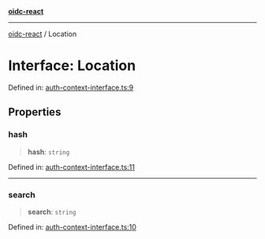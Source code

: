 [**oidc-react**](../README.md)

***

[oidc-react](../README.md) / Location

# Interface: Location

Defined in: [auth-context-interface.ts:9](https://github.com/bjerkio/oidc-react/blob/main/src/auth-context-interface.ts#L9)

## Properties

### hash

> **hash**: `string`

Defined in: [auth-context-interface.ts:11](https://github.com/bjerkio/oidc-react/blob/main/src/auth-context-interface.ts#L11)

***

### search

> **search**: `string`

Defined in: [auth-context-interface.ts:10](https://github.com/bjerkio/oidc-react/blob/main/src/auth-context-interface.ts#L10)

